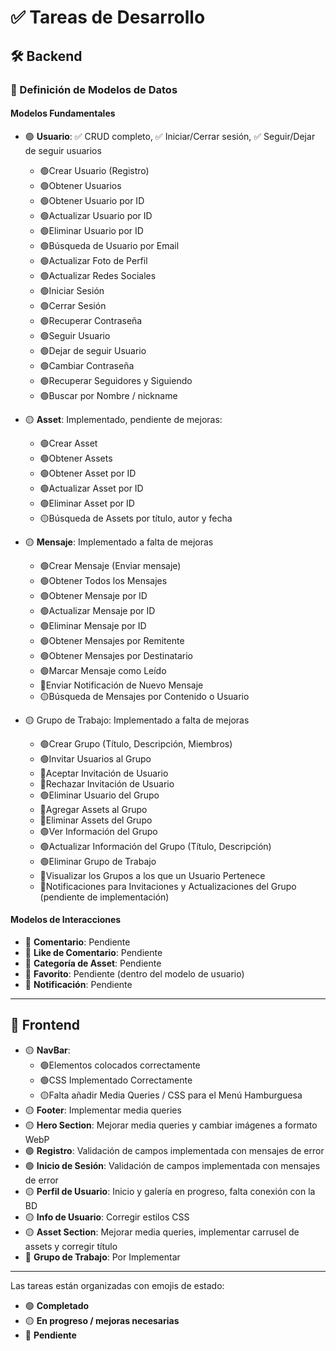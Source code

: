 # ✅ Tareas de Desarrollo  

## 🛠 Backend  

### 📌 Definición de Modelos de Datos  

#### **Modelos Fundamentales**  
- 🟢 **Usuario**: ✅ CRUD completo, ✅ Iniciar/Cerrar sesión, ✅ Seguir/Dejar de seguir usuarios  
    - 🟢Crear Usuario (Registro) 
    - 🟢Obtener Usuarios
    - 🟢Obtener Usuario por ID
    - 🟢Actualizar Usuario por ID   
    - 🟢Eliminar Usuario por ID   
    - 🟢Búsqueda de Usuario por Email
    - 🟢Actualizar Foto de Perfil
    - 🟢Actualizar Redes Sociales
    - 🟢Iniciar Sesión
    - 🟢Cerrar Sesión
    - 🟢Recuperar Contraseña
    - 🟢Seguir Usuario
    - 🟢Dejar de seguir Usuario
    - 🟢Cambiar Contraseña
    - 🟢Recuperar Seguidores y Siguiendo
    - 🟢Buscar por Nombre / nickname
- 🟡 **Asset**: Implementado, pendiente de mejoras:
    - 🟢Crear Asset 
    - 🟢Obtener Assets
    - 🟢Obtener Asset por ID
    - 🟢Actualizar Asset por ID   
    - 🟢Eliminar Asset por ID   
    - 🟡Búsqueda de Assets por título, autor y fecha   
- 🟡 **Mensaje**: Implementado a falta de mejoras
    - 🟢Crear Mensaje (Enviar mensaje)
    - 🟢Obtener Todos los Mensajes
    - 🟢Obtener Mensaje por ID
    - 🟢Actualizar Mensaje por ID
    - 🟢Eliminar Mensaje por ID
    - 🟢Obtener Mensajes por Remitente
    - 🟢Obtener Mensajes por Destinatario
    - 🟢Marcar Mensaje como Leído
    - 🔴Enviar Notificación de Nuevo Mensaje
    - 🟡Búsqueda de Mensajes por Contenido o Usuario

- 🟡 Grupo de Trabajo: Implementado a falta de mejoras
    - 🟢Crear Grupo (Título, Descripción, Miembros)
    - 🟢Invitar Usuarios al Grupo
    - 🔴Aceptar Invitación de Usuario
    - 🔴Rechazar Invitación de Usuario
    - 🟢Eliminar Usuario del Grupo
    - 🔴Agregar Assets al Grupo
    - 🔴Eliminar Assets del Grupo
    - 🟢Ver Información del Grupo
    - 🟢Actualizar Información del Grupo (Título, Descripción)
    - 🟢Eliminar Grupo de Trabajo
    - 🔴Visualizar los Grupos a los que un Usuario Pertenece
    - 🔴Notificaciones para Invitaciones y Actualizaciones del Grupo (pendiente de implementación)


#### **Modelos de Interacciones**  
- 🔴 **Comentario**: Pendiente  
- 🔴 **Like de Comentario**: Pendiente  
- 🔴 **Categoría de Asset**: Pendiente  
- 🔴 **Favorito**: Pendiente (dentro del modelo de usuario)  
- 🔴 **Notificación**: Pendiente  

---

## 🎨 Frontend  

- 🟡 **NavBar**:
    - 🟢Elementos colocados correctamente
    - 🟢CSS Implementado Correctamente
    - 🟡Falta añadir Media Queries / CSS para el Menú Hamburguesa
- 🟡 **Footer**: Implementar media queries  
- 🟡 **Hero Section**: Mejorar media queries y cambiar imágenes a formato WebP  
- 🟢 **Registro**: Validación de campos implementada con mensajes de error  
- 🟢 **Inicio de Sesión**: Validación de campos implementada con mensajes de error  
- 🟡 **Perfil de Usuario**: Inicio y galería en progreso, falta conexión con la BD  
- 🟡 **Info de Usuario**: Corregir estilos CSS  
- 🟡 **Asset Section**: Mejorar media queries, implementar carrusel de assets y corregir título  
- 🔴 **Grupo de Trabajo**: Por Implementar 
---

Las tareas están organizadas con emojis de estado:  
- 🟢 **Completado**  
- 🟡 **En progreso / mejoras necesarias**  
- 🔴 **Pendiente**  
